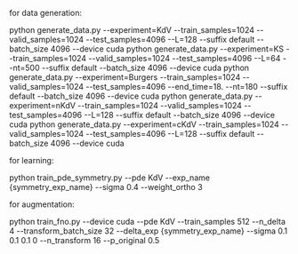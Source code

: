 for data generation:

python generate_data.py --experiment=KdV --train_samples=1024 --valid_samples=1024 --test_samples=4096 --L=128 --suffix default --batch_size 4096 --device cuda
python generate_data.py --experiment=KS --train_samples=1024 --valid_samples=1024 --test_samples=4096 --L=64 --nt=500 --suffix default --batch_size 4096 --device cuda
python generate_data.py --experiment=Burgers --train_samples=1024 --valid_samples=1024 --test_samples=4096 --end_time=18. --nt=180 --suffix default --batch_size 4096 --device cuda
python generate_data.py --experiment=nKdV --train_samples=1024 --valid_samples=1024 --test_samples=4096 --L=128 --suffix default --batch_size 4096 --device cuda
python generate_data.py --experiment=cKdV --train_samples=1024 --valid_samples=1024 --test_samples=4096 --L=128 --suffix default --batch_size 4096 --device cuda

for learning:

python train_pde_symmetry.py --pde KdV --exp_name {symmetry_exp_name} --sigma 0.4 --weight_ortho 3

for augmentation:

python train_fno.py --device cuda --pde KdV --train_samples 512 --n_delta 4 --transform_batch_size 32 --delta_exp {symmetry_exp_name} --sigma 0.1 0.1 0.1 0 --n_transform 16 --p_original 0.5
